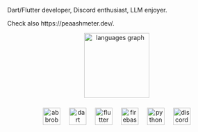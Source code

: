 <p align="left">Dart/Flutter developer, Discord enthusiast, LLM enjoyer.</p>
<p align="left">Check also https://peaashmeter.dev/.</p>

<div align="center">
  <!--  <img src="https://github-readme-stats.vercel.app/api?username=peaashmeter&hide_title=false&hide_rank=true&show_icons=true&include_all_commits=true&count_private=true&disable_animations=false&theme=discord_old_blurple&locale=en&hide_border=true&order=1&custom_title=Stats" height="150"  alt="stats graph"  /> -->
  <img src="https://github-readme-stats.vercel.app/api/top-langs?username=peaashmeter&locale=en&hide_title=false&layout=compact&card_width=320&langs_count=6&theme=discord_old_blurple&hide_border=true&order=2&custom_title=Languages" height="150" alt="languages graph"  />
</div>

###

<div align="center">
  <img src="https://skillicons.dev/icons?i=bots" height="40" alt="abbrobotstudio logo"  />
  <img width="12" />
  <img src="https://skillicons.dev/icons?i=dart" height="40" alt="dart logo"  />
  <img width="12" />
  <img src="https://skillicons.dev/icons?i=flutter" height="40" alt="flutter logo"  />
  <img width="12" />
  <img src="https://skillicons.dev/icons?i=firebase" height="40" alt="firebase logo"  />
  <img width="12" />
  <img src="https://skillicons.dev/icons?i=py" height="40" alt="python logo"  />
  <img width="12" />
  <img src="https://skillicons.dev/icons?i=discord" height="40" alt="discord logo"  />
</div>

###
